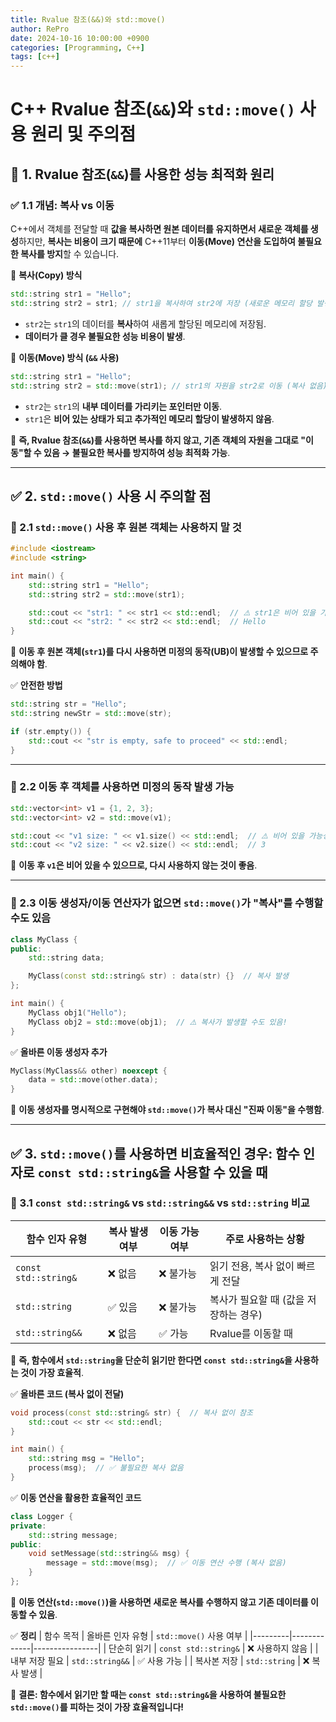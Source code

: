 ```yaml
---
title: Rvalue 참조(&&)와 std::move()
author: RePro
date: 2024-10-16 10:00:00 +0900
categories: [Programming, C++]
tags: [c++]
---
```



# C++ Rvalue 참조(`&&`)와 `std::move()` 사용 원리 및 주의점

## 📌 1. Rvalue 참조(`&&`)를 사용한 성능 최적화 원리

### ✅ 1.1 개념: 복사 vs 이동
C++에서 객체를 전달할 때 **값을 복사하면 원본 데이터를 유지하면서 새로운 객체를 생성**하지만, **복사는 비용이 크기 때문에** C++11부터 **이동(Move) 연산을 도입하여 불필요한 복사를 방지**할 수 있습니다.

🔹 **복사(Copy) 방식**
```cpp
std::string str1 = "Hello";
std::string str2 = str1; // str1을 복사하여 str2에 저장 (새로운 메모리 할당 발생)
```
- `str2`는 `str1`의 데이터를 **복사**하여 새롭게 할당된 메모리에 저장됨.
- **데이터가 클 경우 불필요한 성능 비용이 발생**.

🔹 **이동(Move) 방식 (`&&` 사용)**
```cpp
std::string str1 = "Hello";
std::string str2 = std::move(str1); // str1의 자원을 str2로 이동 (복사 없음)
```
- `str2`는 `str1`의 **내부 데이터를 가리키는 포인터만 이동**.
- `str1`은 **비어 있는 상태가 되고 추가적인 메모리 할당이 발생하지 않음**.

📌 **즉, Rvalue 참조(`&&`)를 사용하면 복사를 하지 않고, 기존 객체의 자원을 그대로 "이동"할 수 있음 → 불필요한 복사를 방지하여 성능 최적화 가능**.

---

## ✅ 2. `std::move()` 사용 시 주의할 점

### 🔹 2.1 `std::move()` 사용 후 원본 객체는 사용하지 말 것
```cpp
#include <iostream>
#include <string>

int main() {
    std::string str1 = "Hello";
    std::string str2 = std::move(str1);

    std::cout << "str1: " << str1 << std::endl;  // ⚠️ str1은 비어 있을 가능성 있음!
    std::cout << "str2: " << str2 << std::endl;  // Hello
}
```
📌 **이동 후 원본 객체(`str1`)를 다시 사용하면 미정의 동작(UB)이 발생할 수 있으므로 주의해야 함**.

✅ **안전한 방법**
```cpp
std::string str = "Hello";
std::string newStr = std::move(str);

if (str.empty()) {
    std::cout << "str is empty, safe to proceed" << std::endl;
}
```

---

### 🔹 2.2 이동 후 객체를 사용하면 미정의 동작 발생 가능
```cpp
std::vector<int> v1 = {1, 2, 3};
std::vector<int> v2 = std::move(v1);

std::cout << "v1 size: " << v1.size() << std::endl;  // ⚠️ 비어 있을 가능성 있음
std::cout << "v2 size: " << v2.size() << std::endl;  // 3
```
📌 **이동 후 `v1`은 비어 있을 수 있으므로, 다시 사용하지 않는 것이 좋음**.

---

### 🔹 2.3 이동 생성자/이동 연산자가 없으면 `std::move()`가 "복사"를 수행할 수도 있음
```cpp
class MyClass {
public:
    std::string data;

    MyClass(const std::string& str) : data(str) {}  // 복사 발생
};

int main() {
    MyClass obj1("Hello");
    MyClass obj2 = std::move(obj1);  // ⚠️ 복사가 발생할 수도 있음!
}
```
✅ **올바른 이동 생성자 추가**
```cpp
MyClass(MyClass&& other) noexcept {
    data = std::move(other.data);
}
```
📌 **이동 생성자를 명시적으로 구현해야 `std::move()`가 복사 대신 "진짜 이동"을 수행함**.

---

## ✅ 3. `std::move()`를 사용하면 비효율적인 경우: 함수 인자로 `const std::string&`을 사용할 수 있을 때

### 🔹 3.1 `const std::string&` vs `std::string&&` vs `std::string` 비교
| 함수 인자 유형 | 복사 발생 여부 | 이동 가능 여부 | 주로 사용하는 상황 |
|--------------|------------|------------|----------------|
| `const std::string&` | ❌ 없음 | ❌ 불가능 | 읽기 전용, 복사 없이 빠르게 전달 |
| `std::string` | ✅ 있음 | ❌ 불가능 | 복사가 필요할 때 (값을 저장하는 경우) |
| `std::string&&` | ❌ 없음 | ✅ 가능 | Rvalue를 이동할 때 |

📌 **즉, 함수에서 `std::string`을 단순히 읽기만 한다면 `const std::string&`을 사용하는 것이 가장 효율적**.

✅ **올바른 코드 (복사 없이 전달)**
```cpp
void process(const std::string& str) {  // 복사 없이 참조
    std::cout << str << std::endl;
}

int main() {
    std::string msg = "Hello";
    process(msg);  // ✅ 불필요한 복사 없음
}
```

✅ **이동 연산을 활용한 효율적인 코드**
```cpp
class Logger {
private:
    std::string message;
public:
    void setMessage(std::string&& msg) {
        message = std::move(msg);  // ✅ 이동 연산 수행 (복사 없음)
    }
};
```

📌 **이동 연산(`std::move()`)을 사용하면 새로운 복사를 수행하지 않고 기존 데이터를 이동할 수 있음**.

✅ **정리**
| 함수 목적 | 올바른 인자 유형 | `std::move()` 사용 여부 |
|---------|-------------|----------------|
| 단순히 읽기 | `const std::string&` | ❌ 사용하지 않음 |
| 내부 저장 필요 | `std::string&&` | ✅ 사용 가능 |
| 복사본 저장 | `std::string` | ❌ 복사 발생 |

🚀 **결론: 함수에서 읽기만 할 때는 `const std::string&`을 사용하여 불필요한 `std::move()`를 피하는 것이 가장 효율적입니다!**

